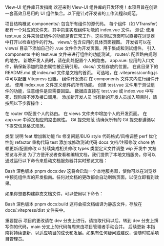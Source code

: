View-UI 组件库开发指南
欢迎来到 View-UI 组件库的开发环境！本项目旨在创建一套高效且易用的 UI 组件集合。以下是针对开发者的工作流程和规范。

项目结构概览
components/: 包含所有组件的源代码。
每个组件（如 VTransfer）都有一个对应的文件夹，其中包含实现组件功能的 index.vue 文件。
测试: 使用 test.vue 文件来验证组件的功能是否正常工作。这些测试页面可以直接在浏览器中打开以检查组件的行为。
views/: 包含应用的具体页面视图。
开发者可以在 views/ 目录下添加自己的 .vue 文件作为开发页面，用于集成和测试组件。
引入 components 中的 test.vue 文件来进行组件的功能测试。
router/: 配置路由规则的地方。
新增开发人员时，请在此处配置个人的路由。
app.vue: 应用的入口文件，确保新添加的路由属性被正确引用。
docs/: 文档存放的位置。
在此目录下的 README.md 或 index.md 文件是文档的首页。
可选地，在 .vitepress/config.js 中可以配置 Vitepress 设置。
组件开发流程
在 components 文件夹内进行组件开发。
使用 index.vue 文件定义组件的所有功能。
创建 test.vue 文件用于测试组件的功能，注意组件是否需要回显。
数据应直接在 test.vue 或 index.vue 中写死，现阶段不涉及接口调用。
添加新开发人员
当有新的开发人员加入项目时，请按照以下步骤操作：

在 router 中配置个人的路由。
在 views 文件夹中增加个人的开发页面。
在 app.vue 中添加相应的路由属性。
Git 提交规范
请确保所有的 Git 提交都遵循以下提交信息格式规范。

类型	说明
feat	增加新功能
fix	修复问题/BUG
style	代码格式/风格调整
perf	优化性能
refactor	重构代码
test	添加或修改测试代码
docs	文档/注释修改
chore	依赖更新/配置修改
ci	持续集成相关修改
types	类型定义文件调整
wip	开发中
文档预览与开发
为了方便开发者查看和编辑文档，我们提供了本地文档服务。你可以通过运行以下命令来启动文档服务器并实时预览文档：

Bash
深色版本
pnpm docs:dev
这将会启动一个本地服务器，使你可以在浏览器中预览组件库的开发指南。任何对文档的更改都会自动刷新页面，以便立即看到效果。

如果你想要构建静态文档文件，可以使用以下命令：

Bash
深色版本
pnpm docs:build
这将会把文档编译为静态文件，存放在 docs/.vitepress/dist 文件夹中。

重要提示
项目的更改请在 dev 分支上进行。请拉取代码以后，转到 dev 分支上撰写你的代码，main 分支上的代码每周末由项目管理者手动合并。
后续更新
本指南将持续更新，以适应项目的成长和发展。如果有任何疑问或建议，请随时联系项目管理员。